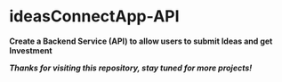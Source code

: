 # ideasConnectApp-API

**Create a Backend Service (API) to allow users to submit Ideas and get Investment**

***Thanks for visiting this repository, stay tuned for more projects!***